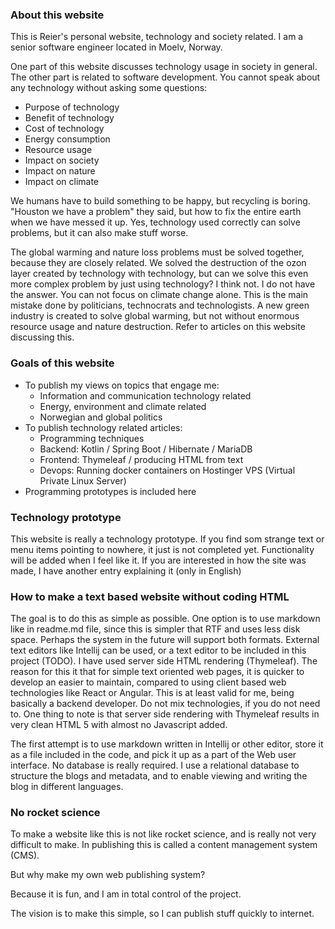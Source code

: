 ### About this website

This is Reier's personal website, technology and society related.
I am a senior software engineer located in Moelv, Norway.

One part of this website discusses technology usage in society in general.
The other part is related to software development.
You cannot speak about any technology without asking some questions:

* Purpose of technology
* Benefit of technology
* Cost of technology
* Energy consumption
* Resource usage
* Impact on society
* Impact on nature
* Impact on climate

We humans have to build something to be happy, but recycling is boring.
"Houston we have a problem" they said, but how to fix the entire earth when we have messed it up.
Yes, technology used correctly can solve problems, but it can also make stuff worse.

The global warming and nature loss problems must be solved together, because they are closely related.
We solved the destruction of the ozon layer created by technology with technology, 
but can we solve this even more complex problem by just using technology? I think not.
I do not have the answer. You can not focus on climate change alone. This is the main mistake done
by politicians, technocrats and technologists. A new green industry is created to solve global warming,
but not without enormous resource usage and nature destruction. Refer to articles on this website
discussing this. 

### Goals of this website

* To publish my views on topics that engage me:
  * Information and communication technology related
  * Energy, environment and climate related
  * Norwegian and global politics
* To publish technology related articles:
  * Programming techniques
  * Backend: Kotlin / Spring Boot / Hibernate / MariaDB
  * Frontend: Thymeleaf / producing HTML from text
  * Devops: Running docker containers on Hostinger VPS (Virtual Private Linux Server)
* Programming prototypes is included here

### Technology prototype

This website is really a technology prototype. If you find som strange text or menu items pointing
to nowhere, it just is not completed yet. Functionality will be added when I feel like it.
If you are interested in how the site was made, I have another entry explaining it (only in English)

### How to make a text based website without coding HTML

The goal is to do this as simple as possible. One option is to use markdown like in readme.md file,
since this is simpler that RTF and uses less disk space. Perhaps the system in the future will support both formats.
External text editors like Intellij can be used, or a text editor to be included in this project (TODO).
I have used server side HTML rendering (Thymeleaf). The reason for this it that for simple text oriented web pages,
it is quicker to develop an easier to maintain, compared to using client based web technologies like React or Angular.
This is at least valid for me, being basically a backend developer. Do not mix technologies, if you do not need to.
One thing to note is that server side rendering with Thymeleaf results in very clean HTML 5 with almost no Javascript added.

The first attempt is to use markdown written in Intellij or other editor, store it as a file included in the code,
and pick it up as a part of the Web user interface. No database is really required. 
I use a relational database to structure the blogs and metadata, and to enable viewing and writing 
the blog in different languages.

### No rocket science

To make a website like this is not like rocket science, and is really not very difficult to make.
In publishing this is called a content management system (CMS).  

But why make my own web publishing system?   

Because it is fun, and I am in total control of the project.  

The vision is to make this simple, so I can publish stuff quickly to internet.




  



